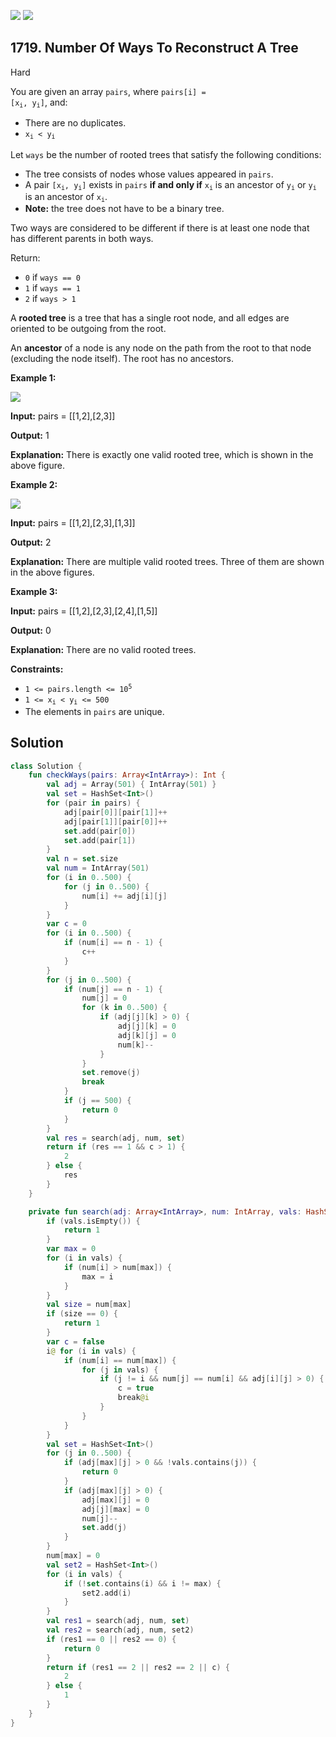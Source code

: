 [![](https://img.shields.io/github/stars/javadev/LeetCode-in-Kotlin?label=Stars&style=flat-square)](https://github.com/javadev/LeetCode-in-Kotlin)
[![](https://img.shields.io/github/forks/javadev/LeetCode-in-Kotlin?label=Fork%20me%20on%20GitHub%20&style=flat-square)](https://github.com/javadev/LeetCode-in-Kotlin/fork)

## 1719\. Number Of Ways To Reconstruct A Tree

Hard

You are given an array `pairs`, where <code>pairs[i] = [x<sub>i</sub>, y<sub>i</sub>]</code>, and:

*   There are no duplicates.
*   <code>x<sub>i</sub> < y<sub>i</sub></code>

Let `ways` be the number of rooted trees that satisfy the following conditions:

*   The tree consists of nodes whose values appeared in `pairs`.
*   A pair <code>[x<sub>i</sub>, y<sub>i</sub>]</code> exists in `pairs` **if and only if** <code>x<sub>i</sub></code> is an ancestor of <code>y<sub>i</sub></code> or <code>y<sub>i</sub></code> is an ancestor of <code>x<sub>i</sub></code>.
*   **Note:** the tree does not have to be a binary tree.

Two ways are considered to be different if there is at least one node that has different parents in both ways.

Return:

*   `0` if `ways == 0`
*   `1` if `ways == 1`
*   `2` if `ways > 1`

A **rooted tree** is a tree that has a single root node, and all edges are oriented to be outgoing from the root.

An **ancestor** of a node is any node on the path from the root to that node (excluding the node itself). The root has no ancestors.

**Example 1:**

![](https://assets.leetcode.com/uploads/2020/12/03/trees2.png)

**Input:** pairs = \[\[1,2],[2,3]]

**Output:** 1

**Explanation:** There is exactly one valid rooted tree, which is shown in the above figure.

**Example 2:**

![](https://assets.leetcode.com/uploads/2020/12/03/tree.png)

**Input:** pairs = \[\[1,2],[2,3],[1,3]]

**Output:** 2

**Explanation:** There are multiple valid rooted trees. Three of them are shown in the above figures.

**Example 3:**

**Input:** pairs = \[\[1,2],[2,3],[2,4],[1,5]]

**Output:** 0

**Explanation:** There are no valid rooted trees.

**Constraints:**

*   <code>1 <= pairs.length <= 10<sup>5</sup></code>
*   <code>1 <= x<sub>i</sub> < y<sub>i</sub> <= 500</code>
*   The elements in `pairs` are unique.

## Solution

```kotlin
class Solution {
    fun checkWays(pairs: Array<IntArray>): Int {
        val adj = Array(501) { IntArray(501) }
        val set = HashSet<Int>()
        for (pair in pairs) {
            adj[pair[0]][pair[1]]++
            adj[pair[1]][pair[0]]++
            set.add(pair[0])
            set.add(pair[1])
        }
        val n = set.size
        val num = IntArray(501)
        for (i in 0..500) {
            for (j in 0..500) {
                num[i] += adj[i][j]
            }
        }
        var c = 0
        for (i in 0..500) {
            if (num[i] == n - 1) {
                c++
            }
        }
        for (j in 0..500) {
            if (num[j] == n - 1) {
                num[j] = 0
                for (k in 0..500) {
                    if (adj[j][k] > 0) {
                        adj[j][k] = 0
                        adj[k][j] = 0
                        num[k]--
                    }
                }
                set.remove(j)
                break
            }
            if (j == 500) {
                return 0
            }
        }
        val res = search(adj, num, set)
        return if (res == 1 && c > 1) {
            2
        } else {
            res
        }
    }

    private fun search(adj: Array<IntArray>, num: IntArray, vals: HashSet<Int>): Int {
        if (vals.isEmpty()) {
            return 1
        }
        var max = 0
        for (i in vals) {
            if (num[i] > num[max]) {
                max = i
            }
        }
        val size = num[max]
        if (size == 0) {
            return 1
        }
        var c = false
        i@ for (i in vals) {
            if (num[i] == num[max]) {
                for (j in vals) {
                    if (j != i && num[j] == num[i] && adj[i][j] > 0) {
                        c = true
                        break@i
                    }
                }
            }
        }
        val set = HashSet<Int>()
        for (j in 0..500) {
            if (adj[max][j] > 0 && !vals.contains(j)) {
                return 0
            }
            if (adj[max][j] > 0) {
                adj[max][j] = 0
                adj[j][max] = 0
                num[j]--
                set.add(j)
            }
        }
        num[max] = 0
        val set2 = HashSet<Int>()
        for (i in vals) {
            if (!set.contains(i) && i != max) {
                set2.add(i)
            }
        }
        val res1 = search(adj, num, set)
        val res2 = search(adj, num, set2)
        if (res1 == 0 || res2 == 0) {
            return 0
        }
        return if (res1 == 2 || res2 == 2 || c) {
            2
        } else {
            1
        }
    }
}
```